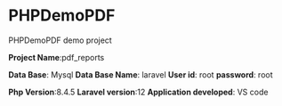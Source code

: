# PHPDemoPDF
PHPDemoPDF demo project

**Project Name**:pdf_reports

**Data Base**: Mysql
**Data Base Name**: laravel
**User id**: root
**password**: root


**Php Version**:8.4.5
**Laravel version**:12
**Application developed**: VS code
